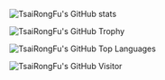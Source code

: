 ![TsaiRongFu's GitHub stats](https://github-readme-stats.vercel.app/api?username=tsairongfu&count_private=true&include_all_commits=true&show_icons=true&theme=radical)


![TsaiRongFu's GitHub Trophy](https://github-profile-trophy.vercel.app/?username=tsairongfu&theme=onedark)


![TsaiRongFu's GitHub Top Languages](https://github-readme-stats.vercel.app/api/top-langs/?username=tsairongfu&layout=compact&theme=omni&hide_border=true&langs_count=8)

![TsaiRongFu's GitHub Visitor](https://komarev.com/ghpvc/?username=tsairongfu&label=Profile%20views&color=0e75b6&style=flat)




